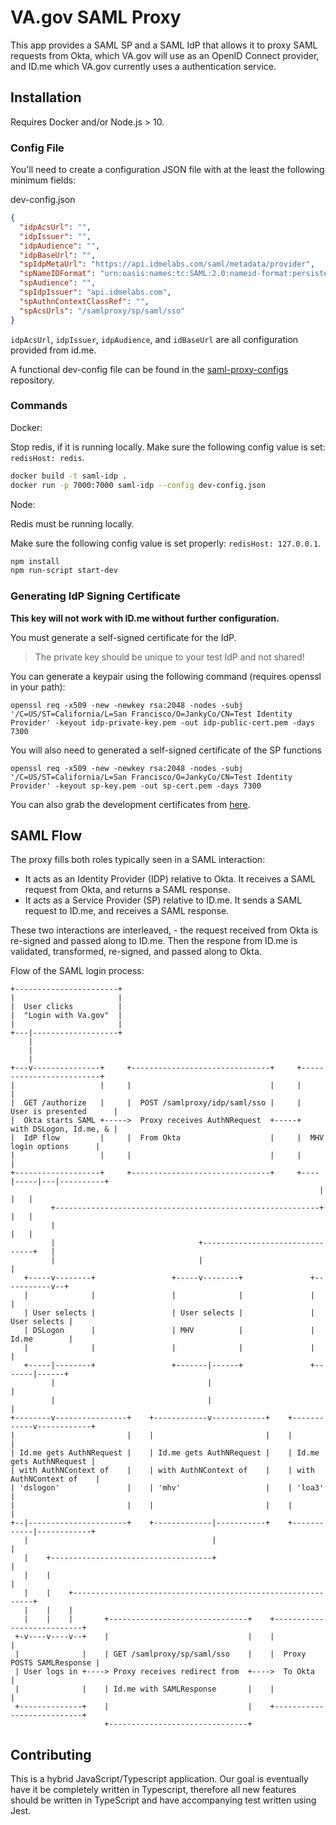 # VA.gov SAML Proxy

This app provides a SAML SP and a SAML IdP that allows it to proxy SAML requests from Okta, which VA.gov will use as an OpenID Connect provider, and ID.me which VA.gov currently uses a authentication service. 

## Installation

Requires Docker and/or Node.js > 10.

### Config File

You'll need to create a configuration JSON file with at the least the following minimum fields:

dev-config.json

```json
{
  "idpAcsUrl": "",
  "idpIssuer": "",
  "idpAudience": "",
  "idpBaseUrl": "",
  "spIdpMetaUrl": "https://api.idmelabs.com/saml/metadata/provider",
  "spNameIDFormat": "urn:oasis:names:tc:SAML:2.0:nameid-format:persistent",
  "spAudience": "",
  "spIdpIssuer": "api.idmelabs.com",
  "spAuthnContextClassRef": "",
  "spAcsUrls": "/samlproxy/sp/saml/sso"
}
```

`idpAcsUrl`, `idpIssuer`, `idpAudience`, and `idBaseUrl` are all configuration provided from id.me.

A functional dev-config file can be found in the [saml-proxy-configs](https://github.com/department-of-veterans-affairs/lighthouse-saml-proxy-configs) repository.

### Commands

Docker: 

Stop redis, if it is running locally. Make sure the following config value is set: `redisHost: redis`.

```bash
docker build -t saml-idp .
docker run -p 7000:7000 saml-idp --config dev-config.json
```

Node:

Redis must be running locally.

Make sure the following config value is set properly: `redisHost: 127.0.0.1`.

```bash
npm install
npm run-script start-dev
```

### Generating IdP Signing Certificate

**This key will not work with ID.me without further configuration.**

You must generate a self-signed certificate for the IdP.

> The private key should be unique to your test IdP and not shared!

You can generate a keypair using the following command (requires openssl in your path):

``` shell
openssl req -x509 -new -newkey rsa:2048 -nodes -subj '/C=US/ST=California/L=San Francisco/O=JankyCo/CN=Test Identity Provider' -keyout idp-private-key.pem -out idp-public-cert.pem -days 7300
```

You will also need to generated a self-signed certificate of the SP functions

``` shell
openssl req -x509 -new -newkey rsa:2048 -nodes -subj '/C=US/ST=California/L=San Francisco/O=JankyCo/CN=Test Identity Provider' -keyout sp-key.pem -out sp-cert.pem -days 7300
```

You can also grab the development certificates from [here](https://github.com/department-of-veterans-affairs/vets-contrib/blob/master/Developer%20Process/SAML%20Proxy/Certificates.md).

## SAML Flow

The proxy fills both roles typically seen in a SAML interaction:
- It acts as an Identity Provider (IDP) relative to Okta. It receives a SAML request from Okta, and returns a SAML response.
- It acts as a Service Provider (SP) relative to ID.me. It sends a SAML request to ID.me, and receives a SAML response. 

These two interactions are interleaved, - the request received from Okta is re-signed and passed along to ID.me. Then the respone from ID.me is validated, transformed, re-signed, and passed along to Okta. 

Flow of the SAML login process: 

```
+-----------------------+
|                       |
|  User clicks          |
|  "Login with Va.gov"  |
|                       |
+---|-------------------+
    |
    |
    |
+---v---------------+     +-------------------------------+     +-------------------------+
|                   |     |                               |     |                         |
|  GET /authorize   |     |  POST /samlproxy/idp/saml/sso |     |  User is presented      |
|  Okta starts SAML +----->  Proxy receives AuthNRequest  +-----+  with DSLogon, Id.me, & |
|  IdP flow         |     |  From Okta                    |     |  MHV login options      |
|                   |     |                               |     |                         |
+-------------------+     +-------------------------------+     +----|-----|---|----------+
                                                                     |     |   |
         +-----------------------------------------------------------+     |   |
         |                                                                 |   |
         |                                +--------------------------------+   |
         |                                |                                    |
   +-----v--------+                 +-----v--------+               +-----------v--+
   |              |                 |              |               |              |
   | User selects |                 | User selects |               | User selects |
   | DSLogon      |                 | MHV          |               | Id.me        |
   |              |                 |              |               |              |
   +-----|--------+                 +-------|------+               +-------|------+
         |                                  |                              |
         |                                  |                              |
+--------v----------------+    +------------v------------+    +------------v------------+
|                         |    |                         |    |                         |
| Id.me gets AuthNRequest |    | Id.me gets AuthNRequest |    | Id.me gets AuthNRequest |
| with AuthNContext of    |    | with AuthNContext of    |    | with AuthNContext of    |
| 'dslogon'               |    | 'mhv'                   |    | 'loa3'                  |
|                         |    |                         |    |                         |
+--|----------------------+    +-------------|-----------+    +------------|------------+
   |                                         |                             |
   |    +------------------------------------+                             |
   |    |                                                                  |
   |    |    +-------------------------------------------------------------+
   |    |    |
   |    |    |       +-------------------------------+    +---------------------------+
 +-v----v----v--+    |                               |    |                           |
 |              |    | GET /samlproxy/sp/saml/sso    |    |  Proxy POSTS SAMLResponse |
 | User logs in +----> Proxy receives redirect from  +---->  To Okta                  |
 |              |    | Id.me with SAMLResponse       |    |                           |
 +--------------+    |                               |    +---------------------------+
                     +-------------------------------+

```

## Contributing

This is a hybrid JavaScript/Typescript application. Our goal is eventually have it be completely written in Typescript, therefore all new features should be written in TypeScript and have accompanying test written using Jest. 
